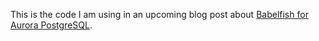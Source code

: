 This is the code I am using in an upcoming blog post about [Babelfish for Aurora  PostgreSQL](https://aws.amazon.com/rds/aurora/babelfish/).
